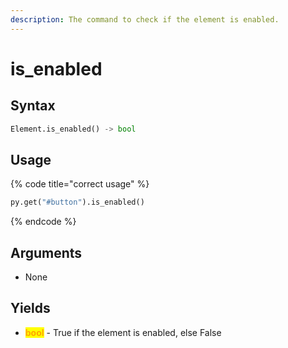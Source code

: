 ```yaml
---
description: The command to check if the element is enabled.
---
```


# is\_enabled

## Syntax

```python
Element.is_enabled() -> bool
```

## Usage

{% code title="correct usage" %}
```python
py.get("#button").is_enabled()
```
{% endcode %}

## Arguments

* None

## Yields

* <mark style="color:orange;">**bool**</mark> - True if the element is enabled, else False
